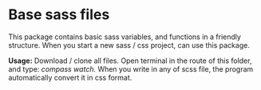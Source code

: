 # Base sass files
This package contains basic sass variables, and functions in a friendly structure.
When you start a new sass / css project, can use this package.

**Usage:**
Download / clone all files.
Open terminal in the route of this folder, and type: *compass watch.*
When you write in any of scss file, the program automatically convert it in css format.
